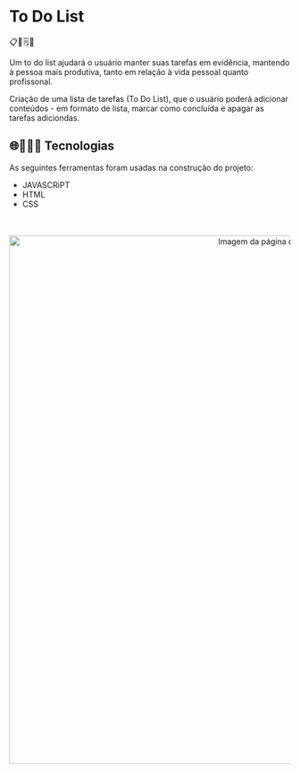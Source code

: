 # To Do List
📋📅🗒📝

Um to do list ajudará o usuário manter suas tarefas em evidência, mantendo à pessoa mais produtiva, tanto em relação à vida pessoal quanto profissonal. 

Criação de uma lista de tarefas (To Do List), que o usuário poderá adicionar conteúdos - em formato de lista, marcar como concluída e apagar as tarefas adiciondas.

## 🌐👩🏻‍💻 Tecnologias 

As seguintes ferramentas foram usadas na construção do projeto: 
<br>
- JAVASCRiPT
- HTML
- CSS


<br>
<br>
<div align= "center">
  <img width="945" alt="Imagem da página do To Do List" src="https://user-images.githubusercontent.com/89019231/151370769-8e7b8860-6e2b-4a99-aee0-0040fddf8dce.png">
</div>
